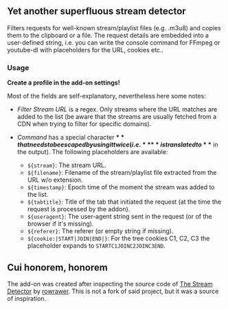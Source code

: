 ## Yet another superfluous stream detector

Filters requests for well-known stream/playlist files (e.g. .m3u8) and copies them to the clipboard or a file.
The request details are embedded into a user-defined string, i.e. you can write the console command for FFmpeg or youtube-dl with placeholders for the URL, cookies etc..

### Usage
**Create a profile in the add-on settings!**

Most of the fields are self-explanatory, nevertheless here some notes:

* *Filter Stream URL* is a regex. Only streams where the URL matches are added to the list (be aware that the streams are usually fetched from a CDN when trying to filter for specific domains).

* *Command* has a special character **$** that needs to be escaped by using it twice (i.e. **$$** is translated to **$** in the output). The following placeholders are available:
  * `${stream}`: The stream URL.
  * `${filename}`: Filename of the stream/playlist file extracted from the URL w/o extension.
  * `${timestamp}`: Epoch time of the moment the stream was added to the list.
  * `${tabtitle}`: Title of the tab that initiated the request (at the time the request is processed by the addon).
  * `${useragent}`: The user-agent string sent in the request (or of the browser if it's missing).
  * `${referer}`: The referer (or empty string if missing).
  * `${cookie:|START|JOIN|END|}`: For the tree cookies C1, C2, C3 the placeholder expands to `STARTC1JOINC2JOINC3END`.


## Cui honorem, honorem
The add-on was created after inspecting the source code of [The Stream Detector](https://addons.mozilla.org/en-US/firefox/addon/hls-stream-detector/) by [rowrawer](https://github.com/rowrawer). This is not a fork of said project, but it was a source of inspiration.
